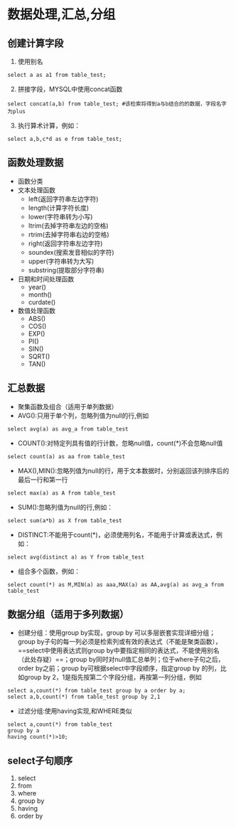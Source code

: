 # 数据处理,汇总,分组

## 创建计算字段
1. 使用别名
```
select a as a1 from table_test;
```
2. 拼接字段，MYSQL中使用concat函数
```
select concat(a,b) from table_test; #该检索将得到a与b结合的的数据，字段名字为plus
```
3. 执行算术计算，例如：
```
select a,b,c*d as e from table_test;
```

## 函数处理数据
-  函数分类
- 文本处理函数
    - left(返回字符串左边字符)
    - length(计算字符长度)
    - lower(字符串转为小写)
    - ltrim(去掉字符串左边的空格)
    - rtrim(去掉字符串右边的空格)
    - right(返回字符串左边字符)
    - soundex(搜索发音相似的字符)
    - upper(字符串转为大写)
    - substring(提取部分字符串)
- 日期和时间处理函数
    - year()
    - month()
    - curdate()
- 数值处理函数  
    - ABS()
    - COS()
    - EXP()
    - PI()
    - SIN()
    - SQRT()
    - TAN()

## 汇总数据
- 聚集函数及组合（适用于单列数据）
- AVG():只用于单个列，忽略列值为null的行,例如
```
select avg(a) as avg_a from table_test
```
- COUNT():对特定列具有值的行计数，忽略null值，count(*)不会忽略null值
```
select count(a) as aa from table_test
```
- MAX(),MIN():忽略列值为null的行，用于文本数据时，分别返回该列排序后的最后一行和第一行
```
select max(a) as A from table_test
```
- SUM():忽略列值为null的行,例如：
```
select sum(a*b) as X from table_test
```
- DISTINCT:不能用于count(*)，必须使用列名，不能用于计算或表达式，例如：
```
select avg(distinct a) as Y from table_test
```
- 组合多个函数，例如：
```
select count(*) as M,MIN(a) as aaa,MAX(a) as AA,avg(a) as avg_a from table_test
```

## 数据分组（适用于多列数据）
- 创建分组：使用group by实现，group by 可以多层嵌套实现详细分组；group by子句的每一列必须是检索列或有效的表达式（不能是聚类函数），==select中使用表达式则group by中要指定相同的表达式，不能使用别名（此处存疑）==；group by同时对null值汇总单列；位于where子句之后，order by之前；group by可根据select中字段顺序，指定group by 的列，比如group by 2，1是指先按第二个字段分组，再按第一列分组，例如
```
select a,count(*) from table_test group by a order by a;
select a,b,count(*) from table_test group by 2,1
```
- 过滤分组:使用having实现,和WHERE类似
```
select a,count(*) from table_test
group by a
having count(*)>10;
```

## select子句顺序
1. select
2. from
3. where
4. group by
5. having
6. order by
